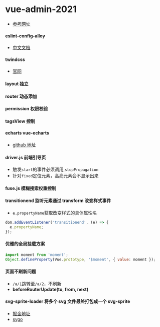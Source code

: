 # vue-admin-2021

- [参考网址](https://panjiachen.gitee.io/vue-element-admin-site/zh/)

#### eslint-config-alloy

- [中文文档](https://github.com/AlloyTeam/eslint-config-alloy/blob/master/README.zh-CN.md#vue)

#### twindcss

- [官网](https://www.tailwindcss.cn/)

#### layout 独立

#### router 动态添加

#### permission 权限校验

#### tagsView 控制

#### echarts vue-echarts

- [github 地址](https://github.com/ecomfe/vue-echarts/blob/HEAD/README.zh-Hans.md)

#### driver.js 前端引导页

- 触发`start`的事件必须调用,`stopPropagation`
- 针对`fixed`定位元素，高亮元素会不显示出来

#### fuse.js 模糊搜索权重控制

#### transitionend 监听元素通过 transform 改变样式事件

- `e.propertyName`获取改变样式的具体属性名

```js
dom.addEventListener('transitionend', (e) => {
  e.propertyName;
});
```

#### 优雅的全局挂载方案

```js
import moment from 'moment';
Object.defineProperty(Vue.prototype, '$moment', { value: moment });
```

#### 页面不刷新问题

- `/a/1`跳转至`/a/2`，不刷新
- **beforeRouterUpdate(to, from, next)**

#### svg-sprite-loader 将多个 svg 文件最终打包成一个 svg-sprite

- [掘金地址](https://juejin.cn/post/6844903517564436493)
- [svgo](https://github.com/svg/svgo/)
